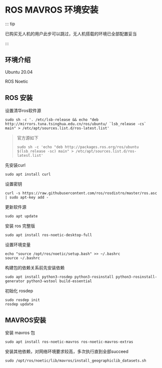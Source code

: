 # ROS MAVROS 环境安装

::: tip

已购买无人机的用户此步可以跳过，无人机搭载的环境已全部配置妥当

:::

## 环境介绍

Ubuntu 20.04

ROS Noetic

## ROS 安装

设置清华ros软件源

```
sudo sh -c '. /etc/lsb-release && echo "deb http://mirrors.tuna.tsinghua.edu.cn/ros/ubuntu/ `lsb_release -cs` main" > /etc/apt/sources.list.d/ros-latest.list'
```

> 官方源如下
>
> ```
> sudo sh -c 'echo "deb http://packages.ros.org/ros/ubuntu $(lsb_release -sc) main" > /etc/apt/sources.list.d/ros-latest.list'
> ```

先安装curl

```
sudo apt install curl
```

设置密钥

```
curl -s https://raw.githubusercontent.com/ros/rosdistro/master/ros.asc | sudo apt-key add -
```

更新软件源

```
sudo apt update
```

安装 ros 完整版

```
sudo apt install ros-noetic-desktop-full
```

设置环境变量

```
echo "source /opt/ros/noetic/setup.bash" >> ~/.bashrc
source ~/.bashrc
```

构建包的依赖关系前先安装依赖

```
sudo apt install python3-rosdep python3-rosinstall python3-rosinstall-generator python3-wstool build-essential
```

初始化 rosdep

```
sudo rosdep init
rosdep update
```

## MAVROS安装

安装 mavros 包

```
sudo apt install ros-noetic-mavros ros-noetic-mavros-extras
```

安装其他依赖，对网络环境要求较高，多次执行直到全部succeed

```
sudo /opt/ros/noetic/lib/mavros/install_geographiclib_datasets.sh
```

